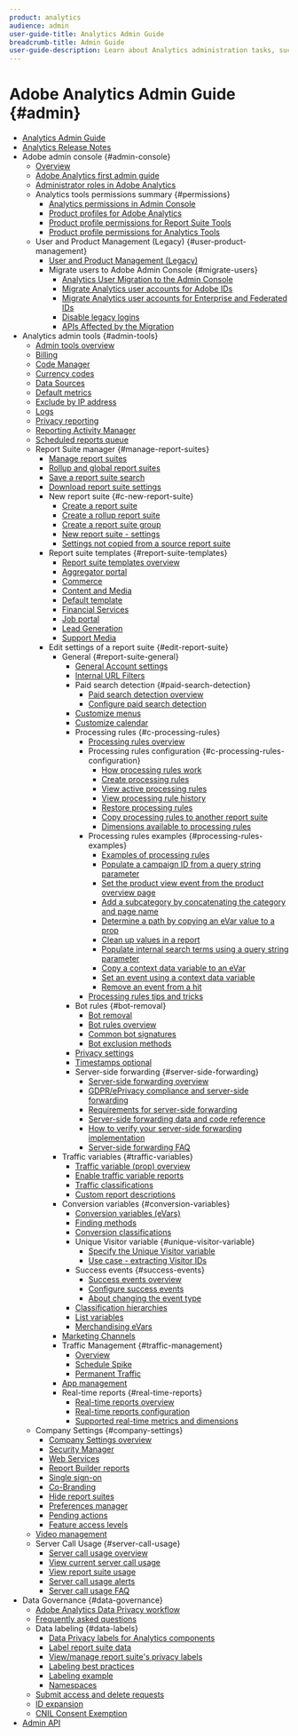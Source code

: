 ```yaml
---
product: analytics
audience: admin
user-guide-title: Analytics Admin Guide
breadcrumb-title: Admin Guide
user-guide-description: Learn about Analytics administration tasks, such managing users and products in the Experience Cloud Admin Console, configuring report suites, and more.
---
```


# Adobe Analytics Admin Guide {#admin}

+ [Analytics Admin Guide](home.md)
+ [Analytics Release Notes](https://experienceleague.adobe.com/docs/analytics/release-notes/latest.html)
+ Adobe admin console {#admin-console}
  + [Overview](admin-console/home.md)
  + [Adobe Analytics first admin guide](admin-console/first-admin-guide.md)
  + [Administrator roles in Adobe Analytics](admin-console/admin-roles-in-analytics.md)
  + Analytics tools permissions summary {#permissions}
    + [Analytics permissions in Admin Console](admin-console/permissions/summary-tables.md)
    + [Product profiles for Adobe Analytics](admin-console/permissions/product-profile.md)
    + [Product profile permissions for Report Suite Tools](admin-console/permissions/report-suite-tools.md)
    + [Product profile permissions for Analytics Tools](admin-console/permissions/analytics-tools.md)
  + User and Product Management (Legacy) {#user-product-management}
    + [User and Product Management (Legacy)](admin-console/user-management2/user-management.md)
    + Migrate users to Adobe Admin Console {#migrate-users}
      + [Analytics User Migration to the Admin Console](admin-console/user-management2/user-migration/c-migration-tool.md)
      + [Migrate Analytics user accounts for Adobe IDs](admin-console/user-management2/user-migration/t-migrate-users.md)
      + [Migrate Analytics user accounts for Enterprise and Federated IDs](admin-console/user-management2/user-migration/migrate-enterprise.md)
      + [Disable legacy logins](admin-console/user-management2/user-migration/t-disable-legacy-login.md)
      + [APIs Affected by the Migration](admin-console/user-management2/user-migration/developer.md)  
+ Analytics admin tools {#admin-tools}
  + [Admin tools overview](admin/c-admin-tools.md)
  + [Billing](admin/billing-admin.md)
  + [Code Manager](admin/code-manager-admin.md)
  + [Currency codes](admin/currency.md)
  + [Data Sources](admin/data-sources.md)
  + [Default metrics](admin/default-metrics.md)
  + [Exclude by IP address](admin/exclude-ip.md)
  + [Logs](admin/logs.md)
  + [Privacy reporting](admin/privacy-reporting.md)
  + [Reporting Activity Manager](admin/reporting-activity.md)
  + [Scheduled reports queue](admin/scheduled-reports-admin.md)
  + Report Suite manager {#manage-report-suites}
    + [Manage report suites](admin/c-manage-report-suites/report-suites-admin.md)
    + [Rollup and global report suites](admin/c-manage-report-suites/rollup-report-suite.md)
    + [Save a report suite search](admin/c-manage-report-suites/t-report-suite-saved-search.md)
    + [Download report suite settings](admin/c-manage-report-suites/t-download-rs-settings.md)
    + New report suite {#c-new-report-suite}
      + [Create a report suite](admin/c-manage-report-suites/c-new-report-suite/t-create-a-report-suite.md)
      + [Create a rollup report suite](admin/c-manage-report-suites/c-new-report-suite/t-rollups.md)
      + [Create a report suite group](admin/c-manage-report-suites/c-new-report-suite/t-create-rs-group.md)
      + [New report suite - settings](admin/c-manage-report-suites/c-new-report-suite/new-report-suite.md)
      + [Settings not copied from a source report suite](admin/c-manage-report-suites/c-new-report-suite/settings-not-copied-from-rs.md)
    + Report suite templates {#report-suite-templates}
      + [Report suite templates overview](admin/c-manage-report-suites/c-report-suite-templates/report-suite-templates.md)
      + [Aggregator portal](admin/c-manage-report-suites/c-report-suite-templates/aggregator-portal.md)
      + [Commerce](admin/c-manage-report-suites/c-report-suite-templates/commerce-admin.md)
      + [Content and Media](admin/c-manage-report-suites/c-report-suite-templates/content-media.md)
      + [Default template](admin/c-manage-report-suites/c-report-suite-templates/default-rs-template.md)
      + [Financial Services](admin/c-manage-report-suites/c-report-suite-templates/financial-services.md)
      + [Job portal](admin/c-manage-report-suites/c-report-suite-templates/job-portal.md)
      + [Lead Generation](admin/c-manage-report-suites/c-report-suite-templates/lead-generation.md)
      + [Support Media](admin/c-manage-report-suites/c-report-suite-templates/support-media.md)
    + Edit settings of a report suite {#edit-report-suite}
      + General {#report-suite-general}
        + [General Account settings](admin/c-manage-report-suites/c-edit-report-suites/general/general-acct-settings-admin.md)
        + [Internal URL Filters](admin/c-manage-report-suites/c-edit-report-suites/general/internal-url-filter-admin.md)
        + Paid search detection {#paid-search-detection}
          + [Paid search detection overview](admin/c-manage-report-suites/c-edit-report-suites/general/paid-search-detection/paid-search-detection.md)
          + [Configure paid search detection](admin/c-manage-report-suites/c-edit-report-suites/general/paid-search-detection/t-paid-search-detection.md)
        + [Customize menus](admin/c-manage-report-suites/c-edit-report-suites/general/customize-menus.md)
        + [Customize calendar](admin/c-manage-report-suites/c-edit-report-suites/general/custom-calendar.md)
        + Processing rules {#c-processing-rules}
          + [Processing rules overview](admin/c-manage-report-suites/c-edit-report-suites/general/c-processing-rules/processing-rules.md)
          + Processing rules configuration {#c-processing-rules-configuration}
            + [How processing rules work](admin/c-manage-report-suites/c-edit-report-suites/general/c-processing-rules/c-processing-rules-configuration/processing-rules-about.md)
            + [Create processing rules](admin/c-manage-report-suites/c-edit-report-suites/general/c-processing-rules/c-processing-rules-configuration/t-processing-rules.md)
            + [View active processing rules](admin/c-manage-report-suites/c-edit-report-suites/general/c-processing-rules/c-processing-rules-configuration/t-processing-rules-view.md)
            + [View processing rule history](admin/c-manage-report-suites/c-edit-report-suites/general/c-processing-rules/c-processing-rules-configuration/t-processing-rule-view-history.md)
            + [Restore processing rules](admin/c-manage-report-suites/c-edit-report-suites/general/c-processing-rules/c-processing-rules-configuration/t-processing-rules-restore.md)
            + [Copy processing rules to another report suite](admin/c-manage-report-suites/c-edit-report-suites/general/c-processing-rules/c-processing-rules-configuration/t-processing-rules-copy-to-rs.md)
            + [Dimensions available to processing rules](admin/c-manage-report-suites/c-edit-report-suites/general/c-processing-rules/processing-rule-dimensions.md)
          + Processing rules examples {#processing-rules-examples}
            + [Examples of processing rules](admin/c-manage-report-suites/c-edit-report-suites/general/c-processing-rules/processing-rules-examples/processing-rules-examples.md)
            + [Populate a campaign ID from a query string parameter](admin/c-manage-report-suites/c-edit-report-suites/general/c-processing-rules/processing-rules-examples/processing-rules-populate-campaign-id.md)
            + [Set the product view event from the product overview page](admin/c-manage-report-suites/c-edit-report-suites/general/c-processing-rules/processing-rules-examples/setting-the-product-view-event.md)
            + [Add a subcategory by concatenating the category and page name](admin/c-manage-report-suites/c-edit-report-suites/general/c-processing-rules/processing-rules-examples/subcategory-concatenating.md)
            + [Determine a path by copying an eVar value to a prop](admin/c-manage-report-suites/c-edit-report-suites/general/c-processing-rules/processing-rules-examples/processing-rules-determining-path.md)
            + [Clean up values in a report](admin/c-manage-report-suites/c-edit-report-suites/general/c-processing-rules/processing-rules-examples/clean-up-values-in-a-report.md)
            + [Populate internal search terms using a query string parameter](admin/c-manage-report-suites/c-edit-report-suites/general/c-processing-rules/processing-rules-examples/processing-rules-populating-internal-search.md)
            + [Copy a context data variable to an eVar](admin/c-manage-report-suites/c-edit-report-suites/general/c-processing-rules/processing-rules-examples/processing-rules-copy-context-data.md)
            + [Set an event using a context data variable](admin/c-manage-report-suites/c-edit-report-suites/general/c-processing-rules/processing-rules-examples/processing-rules-copy-context-data-event.md)
            + [Remove an event from a hit](admin/c-manage-report-suites/c-edit-report-suites/general/c-processing-rules/processing-rules-examples/processing-rules-remove-event.md)
          + [Processing rules tips and tricks](admin/c-manage-report-suites/c-edit-report-suites/general/c-processing-rules/processing-rules-tips.md)
        + Bot rules {#bot-removal}
          + [Bot removal](admin/c-manage-report-suites/c-edit-report-suites/general/bot-removal/bot-removal.md)
          + [Bot rules overview](admin/c-manage-report-suites/c-edit-report-suites/general/bot-removal/bot-rules.md)
          + [Common bot signatures](admin/c-manage-report-suites/c-edit-report-suites/general/bot-removal/bot-signatures.md)
          + [Bot exclusion methods](admin/c-manage-report-suites/c-edit-report-suites/general/bot-removal/bot-exclusion-methods.md)
        + [Privacy settings](admin/c-manage-report-suites/c-edit-report-suites/general/privacy-settings.md)
        + [Timestamps optional](admin/c-manage-report-suites/c-edit-report-suites/general/timestamp-optional.md)
        + Server-side forwarding {#server-side-forwarding}
          + [Server-side forwarding overview](admin/c-manage-report-suites/c-edit-report-suites/general/c-server-side-forwarding/ssf.md)
          + [GDPR/ePrivacy compliance and server-side forwarding](admin/c-manage-report-suites/c-edit-report-suites/general/c-server-side-forwarding/ssf-gdpr.md)
          + [Requirements for server-side forwarding](admin/c-manage-report-suites/c-edit-report-suites/general/c-server-side-forwarding/ssf-requirements.md)
          + [Server-side forwarding data and code reference](admin/c-manage-report-suites/c-edit-report-suites/general/c-server-side-forwarding/ssf-reference.md)
          + [How to verify your server-side forwarding implementation](admin/c-manage-report-suites/c-edit-report-suites/general/c-server-side-forwarding/ssf-verify.md)
          + [Server-side forwarding FAQ](admin/c-manage-report-suites/c-edit-report-suites/general/c-server-side-forwarding/ssf-faq.md)
      + Traffic variables {#traffic-variables}
        + [Traffic variable (prop) overview](admin/c-manage-report-suites/c-edit-report-suites/c-traffic-variables/traffic-var.md)
        + [Enable traffic variable reports](admin/c-manage-report-suites/c-edit-report-suites/c-traffic-variables/t-traffic-variable.md)
        + [Traffic classifications](admin/c-manage-report-suites/c-edit-report-suites/c-traffic-variables/traffic-classifications.md)
        + [Custom report descriptions](admin/c-manage-report-suites/c-edit-report-suites/c-traffic-variables/custom-desc-admin.md)
      + Conversion variables {#conversion-variables}
        + [Conversion variables (eVars)](admin/c-manage-report-suites/c-edit-report-suites/conversion-var-admin/conversion-var-admin.md)
        + [Finding methods](admin/c-manage-report-suites/c-edit-report-suites/conversion-var-admin/finding-methods.md)
        + [Conversion classifications](admin/c-manage-report-suites/c-edit-report-suites/conversion-var-admin/conversion-classifications.md)
        + Unique Visitor variable {#unique-visitor-variable}
          + [Specify the Unique Visitor variable](admin/c-manage-report-suites/c-edit-report-suites/conversion-var-admin/unique-visitor-variable-admin/t-unique-visitor-variable.md)
          + [Use case - extracting Visitor IDs](admin/c-manage-report-suites/c-edit-report-suites/conversion-var-admin/unique-visitor-variable-admin/extract-visitorids-usecase.md)
        + Success events {#success-events}
          + [Success events overview](admin/c-manage-report-suites/c-edit-report-suites/conversion-var-admin/c-success-events/success-event.md)
          + [Configure success events](admin/c-manage-report-suites/c-edit-report-suites/conversion-var-admin/c-success-events/t-success-events.md)
          + [About changing the event type](admin/c-manage-report-suites/c-edit-report-suites/conversion-var-admin/c-success-events/event-type.md)
        + [Classification hierarchies](admin/c-manage-report-suites/c-edit-report-suites/conversion-var-admin/classification-hierarchies.md)
        + [List variables](admin/c-manage-report-suites/c-edit-report-suites/conversion-var-admin/list-var-admin.md)
        + [Merchandising eVars](admin/c-manage-report-suites/c-edit-report-suites/conversion-var-admin/merchandising-evars.md)
      + [Marketing Channels](admin/c-manage-report-suites/c-edit-report-suites/marketing-channels-admin.md)
      + Traffic Management {#traffic-management}
        + [Overview](admin/c-manage-report-suites/c-edit-report-suites/c-traffic-management/traffic-management.md)
        + [Schedule Spike](admin/c-manage-report-suites/c-edit-report-suites/c-traffic-management/t-traffic-schedule-spike.md)
        + [Permanent Traffic](admin/c-manage-report-suites/c-edit-report-suites/c-traffic-management/t-traffic-permanent.md)  
      + [App management](admin/c-manage-report-suites/c-edit-report-suites/mobile-management.md)
      + Real-time reports {#real-time-reports}
        + [Real-time reports overview](admin/c-manage-report-suites/c-edit-report-suites/realtime/realtime.md)
        + [Real-time reports configuration](admin/c-manage-report-suites/c-edit-report-suites/realtime/t-realtime-admin.md)
        + [Supported real-time metrics and dimensions](admin/c-manage-report-suites/c-edit-report-suites/realtime/realtime-metrics.md)
  + Company Settings {#company-settings}
    + [Company Settings overview](admin/company/c-company-settings.md)
    + [Security Manager](admin/company/security-manager.md)
    + [Web Services](admin/company/web-services-admin.md)
    + [Report Builder reports](admin/company/report-builder-reports-admin.md)
    + [Single sign-on](admin/company/single-signon-admin.md)
    + [Co-Branding](admin/company/co-branding-admin.md)
    + [Hide report suites](admin/company/c-hide-report-suites.md)
    + [Preferences manager](admin/company/preferences-manager.md)
    + [Pending actions](admin/company/pending-actions-admin.md)
    + [Feature access levels](admin/company/feature-access-levels.md)
  + [Video management](admin/video-management.md)
  + Server Call Usage {#server-call-usage}
    + [Server call usage overview](admin/c-server-call-usage/overage-overview.md)
    + [View current server call usage](admin/c-server-call-usage/server-call-usage-dashboard.md)
    + [View report suite usage](admin/c-server-call-usage/report-suite-usage.md)
    + [Server call usage alerts](admin/c-server-call-usage/scu-alerts.md)
    + [Server call usage FAQ](admin/c-server-call-usage/overage-faq.md)
+ Data Governance {#data-governance}
  + [Adobe Analytics Data Privacy workflow](c-data-governance/an-gdpr-workflow.md)
  + [Frequently asked questions](c-data-governance/gdpr-faq.md)
  + Data labeling {#data-labels}
    + [Data Privacy labels for Analytics components](c-data-governance/data-labeling/gdpr-labels.md)
    + [Label report suite data](c-data-governance/data-labeling/gdpr-setup-reportsuite.md)
    + [View/manage report suite's privacy labels](c-data-governance/data-labeling/gdpr-view-settings.md)
    + [Labeling best practices](c-data-governance/data-labeling/gdpr-analytics-ids.md)
    + [Labeling example](c-data-governance/data-labeling/gdpr-labeling-example.md)
    + [Namespaces](c-data-governance/data-labeling/gdpr-namespaces.md)
  + [Submit access and delete requests](c-data-governance/gdpr-submit-access-delete.md)
  + [ID expansion](c-data-governance/gdpr-id-expansion.md)
  + [CNIL Consent Exemption](c-data-governance/cnil-consent-exemption.md)
+ [Admin API](c-admin-api/c-admin-api.md)
